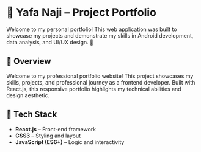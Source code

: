 # 📁 Yafa Naji – Project Portfolio

Welcome to my personal portfolio! This web application was built to showcase my projects and demonstrate my skills in Android development, data analysis, and UI/UX design. 🚀

## 🌟 Overview

Welcome to my professional portfolio website! This project showcases my skills, projects, and professional journey as a frontend developer. Built with React.js, this responsive portfolio highlights my technical abilities and design aesthetic.

## 🔧 Tech Stack

- **React.js** – Front-end framework
- **CSS3** – Styling and layout
- **JavaScript (ES6+)** – Logic and interactivity
